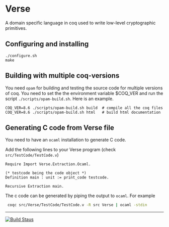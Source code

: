 Verse
=====

A domain specific language in coq used to write low-level
cryptographic primitives.


Configuring and installing
--------------------------

```
./configure.sh
make

```

Building with multiple coq-versions
-----------------------------------

You need `opam` for building and testing the source code for multiple
versions of coq. You need to set the the environment variable $COQ_VER
and run the script `./scripts/opam-build.sh`. Here is an example.

```
COQ_VER=8.6 ./scripts/opam-build.sh build  # compile all the coq files
COQ_VER=8.6 ./scripts/opam-build.sh html   # build html documentation

```

Generating C code from Verse file
---------------------------------

You need to have an `ocaml` installation to generate C code.

Add the following lines to your Verse program (check `src/TestCode/TestCode.v`)

```coq
Require Import Verse.Extraction.Ocaml.

(* testcode being the code object *)
Definition main : unit := print_code testcode.

Recursive Extraction main.
```

The c code can be generated by piping the output to `ocaml`. For example

```bash
 coqc src/Verse/TestCode/TestCode.v -R src Verse | ocaml -stdin
```

---

[![Build Staus][travis-status]][travis-raaz]

[wiki]: <https://github.com/piyush-kurur/verse-coq/wiki> "Verse coq repo"
[repo]: <https://github.com/piyush-kurur/verse-coq> "Verse on github"

[emailgroups]: <https://groups.google.com/forum/#!forum/hraaz> "Raaz on Google groups"

[travis-status]: <https://secure.travis-ci.org/piyush-kurur/verse-coq.png> "Build status"

[travis-raaz]: <https://travis-ci.org/piyush-kurur/verse-coq/>
